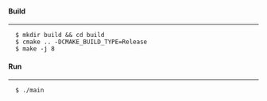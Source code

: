 
#### Build
--------

```
  $ mkdir build && cd build
  $ cmake .. -DCMAKE_BUILD_TYPE=Release
  $ make -j 8
```


#### Run
------
```
  $ ./main
```


